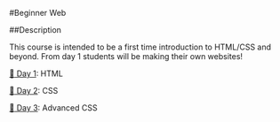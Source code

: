 #Beginner Web


##Description

This course is intended to be a first time introduction to HTML/CSS and beyond. From day 1 students will be making their own websites!


[:rocket: Day 1][0]: HTML

[:rocket: Day 2][1]: CSS

[:rocket: Day 3][2]: Advanced CSS



[0]: session1/
[1]: session2/
[2]: session3/

